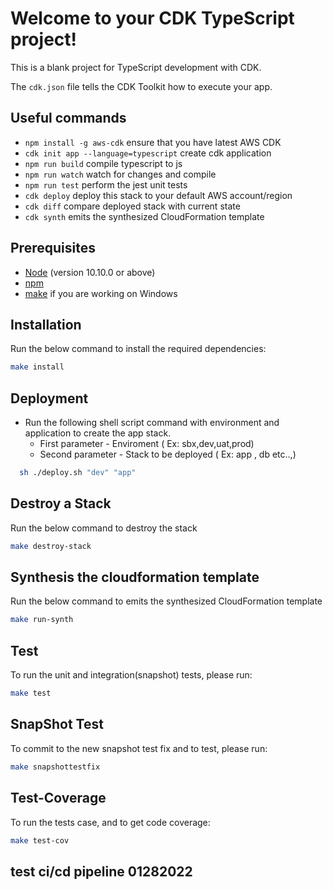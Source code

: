 # Welcome to your CDK TypeScript project!

This is a blank project for TypeScript development with CDK.

The `cdk.json` file tells the CDK Toolkit how to execute your app.

## Useful commands
* `npm install -g aws-cdk`              ensure that you have latest AWS CDK
 * `cdk init app --language=typescript`  create cdk application 
 * `npm run build`                       compile typescript to js
 * `npm run watch`                       watch for changes and compile
 * `npm run test`                        perform the jest unit tests
 * `cdk deploy`                          deploy this stack to your default AWS account/region
 * `cdk diff`                            compare deployed stack with current state
 * `cdk synth`                           emits the synthesized CloudFormation template


## Prerequisites

- [Node](https://nodejs.org/en/) (version 10.10.0 or above)
- [npm](https://www.npmjs.com)
- [make](http://gnuwin32.sourceforge.net/packages/make.htm) if you are working on Windows

## Installation

Run the below command to install the required dependencies:

```bash
make install
```

## Deployment

- Run the following shell script command with environment and application to create the app stack.
  - First parameter - Enviroment ( Ex: sbx,dev,uat,prod)
  - Second parameter - Stack to be deployed ( Ex: app , db etc..,)

```bash
  sh ./deploy.sh "dev" "app"
```

## Destroy a Stack

Run the below command to destroy the stack

```bash
make destroy-stack
```

## Synthesis the cloudformation template

Run the below command to emits the synthesized CloudFormation template

```bash
make run-synth
```

## Test

To run the unit and integration(snapshot) tests, please run:

```bash
make test
```

## SnapShot Test

To commit to the new snapshot test fix and to test, please run:

```bash
make snapshottestfix
```

## Test-Coverage

To run the tests case, and to get code coverage:

```bash
make test-cov
```

## test ci/cd pipeline 01282022